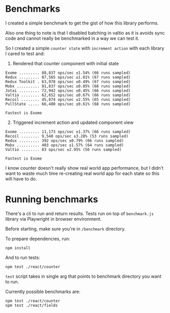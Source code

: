 # Benchmarks
I created a simple benchmark to get the gist of how this library performs.

Also one thing to note is that I disabled batching in valtio as it is avoids sync code and cannot really be benchmarked in a way we can test it.

So I created a simple `counter state` with `increment action` with each library I cared to test and:

1. Rendered that counter component with initial state
```
Exome ......... 88,837 ops/sec ±1.54% (66 runs sampled)
Redux ......... 87,565 ops/sec ±1.01% (67 runs sampled)
Redux Toolkit . 63,978 ops/sec ±0.49% (67 runs sampled)
Mobx .......... 81,837 ops/sec ±0.85% (68 runs sampled)
Jotai ......... 72,942 ops/sec ±0.45% (66 runs sampled)
Valtio ........ 62,652 ops/sec ±0.67% (66 runs sampled)
Recoil ........ 45,874 ops/sec ±2.55% (65 runs sampled)
PullState ..... 66,480 ops/sec ±0.61% (68 runs sampled)

Fastest is Exome
```

2. Triggered increment action and updated component view
```
Exome ......... 11,173 ops/sec ±1.37% (66 runs sampled)
Recoil ........ 9,540 ops/sec ±3.28% (53 runs sampled)
Redux ......... 392 ops/sec ±0.79% (66 runs sampled)
Mobx .......... 403 ops/sec ±1.57% (64 runs sampled)
Valtio ........ 83 ops/sec ±2.95% (56 runs sampled)

Fastest is Exome
```

<!-- _Note: **Higher is better**_ -->

I know counter doesn't really show real world app performance, but I didn't want to waste much time re-creating real world app for each state so this will have to do.

# Running benchmarks
There's a cli to run and return results. Tests run on top of `benchmark.js` library via Playwright in browser environment.

Before starting, make sure you're in `/benchmark` directory.

To prepare dependencies, run:
```
npm install
```

And to run tests:
```
npm test ./react/counter
```

`test` script takes in single arg that points to benchmark directory you want to run.

Currently possible benchmarks are:
```
npm test ./react/counter
npm test ./react/fields
```
